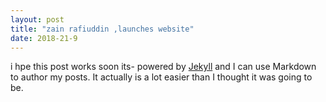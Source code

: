 ```yaml
---
layout: post
title: "zain rafiuddin ,launches website"
date: 2018-21-9
---
```


i hpe this post works soon its- powered by [Jekyll](http://jekyllrb.com) and I can use Markdown to author my posts. It actually is a lot easier than I thought it was going to be.
